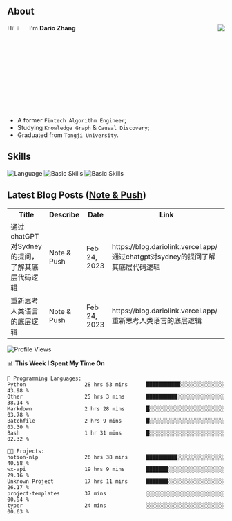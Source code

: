 ## About

<img align="right" src="https://github-readme-stats.vercel.app/api?username=dario-github&show_icons=true&bg_color=00000000&hide_title=true&hide_border=true&include_all_commits=true&count_private=true&theme=transparent" />

Hi! <img src="https://media.giphy.com/media/hvRJCLFzcasrR4ia7z/giphy.gif" width="5%"> I'm **Dario Zhang**

- A former `Fintech Algorithm Engineer`;
- Studying `Knowledge Graph` & `Causal Discovery`;
- Graduated from `Tongji University`.

## Skills

![Language](https://skillicons.dev/icons?i=py,matlab,pytorch,latex,regex,mysql,sqlite)
![Basic Skills](https://skillicons.dev/icons?i=bash,git,linux,md)
![Basic Skills](https://skillicons.dev/icons?i=vim,vscode,jupyterlab)

## Latest Blog Posts ([Note & Push](https://blog.dariolink.vercel.app/))

<table>
  <tr><th>Title</th><th>Describe</th><th>Date</th><th>Link</th></tr>
  <!-- BLOG-POST-LIST:START --><tr><td>通过chatGPT对Sydney的提问，了解其底层代码逻辑</td><td>Note &amp; Push</td><td>Feb 24, 2023</td><td>https://blog.dariolink.vercel.app/通过chatgpt对sydney的提问了解其底层代码逻辑</td></tr><tr><td>重新思考人类语言的底层逻辑</td><td>Note &amp; Push</td><td>Feb 24, 2023</td><td>https://blog.dariolink.vercel.app/重新思考人类语言的底层逻辑</td></tr><!-- BLOG-POST-LIST:END -->
</table>

<!--START_SECTION:waka-->
![Profile Views](http://img.shields.io/badge/Profile%20Views-0-blue)

📊 **This Week I Spent My Time On** 

```text
💬 Programming Languages: 
Python                   28 hrs 53 mins      ███████████░░░░░░░░░░░░░░   43.98 % 
Other                    25 hrs 3 mins       ██████████░░░░░░░░░░░░░░░   38.14 % 
Markdown                 2 hrs 28 mins       █░░░░░░░░░░░░░░░░░░░░░░░░   03.78 % 
Batchfile                2 hrs 9 mins        █░░░░░░░░░░░░░░░░░░░░░░░░   03.30 % 
Bash                     1 hr 31 mins        █░░░░░░░░░░░░░░░░░░░░░░░░   02.32 % 

🐱‍💻 Projects: 
notion-nlp               26 hrs 38 mins      ██████████░░░░░░░░░░░░░░░   40.58 % 
wx-api                   19 hrs 9 mins       ███████░░░░░░░░░░░░░░░░░░   29.16 % 
Unknown Project          17 hrs 11 mins      ███████░░░░░░░░░░░░░░░░░░   26.17 % 
project-templates        37 mins             ░░░░░░░░░░░░░░░░░░░░░░░░░   00.94 % 
typer                    24 mins             ░░░░░░░░░░░░░░░░░░░░░░░░░   00.63 % 
```


<!--END_SECTION:waka-->
